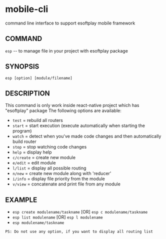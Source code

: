 # mobile-cli
command line interface to support esoftplay mobile framework
## COMMAND
`esp` -- to manage file in your project with esoftplay package

## SYNOPSIS
`esp [option] [module/filename]`

## DESCRIPTION
This command is only work inside react-native project which has "esoftplay" package
The following options are available:
* `test`     = rebuild all routers
* `start`    = start execution (execute automatically when starting the program)
* `watch`    = detect when you've made code changes and then automatically build router
* `stop`     = stop watching code changes
* `help`     = display help
* `c/create` = create new module
* `e/edit`   = edit module
* `l/list`   = display all possible routing
* `n/new`    = create new module along with 'reducer'
* `i/info`   = display file priority from the module
* `v/view`   = concatenate and print file from any module

## EXAMPLE
* `esp create modulename/taskname` [OR] `esp c modulename/taskname`
* `esp list modulename` [OR] `esp l modulename`
* `esp modulename/taskname`

``
  PS: Do not use any option, if you want to display all routing list
``